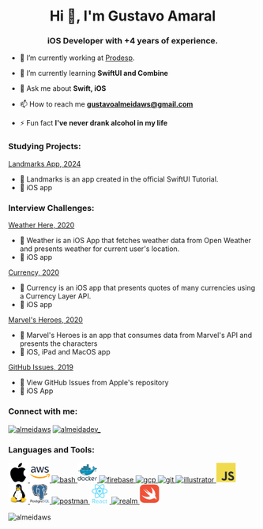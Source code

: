 <h1 align="center">Hi 👋, I'm Gustavo Amaral</h1>
<h3 align="center">iOS Developer with +4 years of experience.</h3>

- 🔭 I’m currently working at [Prodesp](https://www.prodesp.sp.gov.br/).

- 🌱 I’m currently learning **SwiftUI and Combine**

- 💬 Ask me about **Swift, iOS**

- 📫 How to reach me **gustavoalmeidaws@gmail.com**

- ⚡ Fun fact **I've never drank alcohol in my life**

<h3 alignt="left">Studying Projects:</h3>

[Landmarks App, 2024](https://github.com/almeidaws/swiftui-landmarks)
- 📝 Landmarks is an app created in the official SwiftUI Tutorial.
- 📱 iOS app

<h3 alignt="left">Interview Challenges:</h3>

[Weather Here, 2020](https://github.com/almeidaws/weatherhere)
- 📝 Weather is an iOS App that fetches weather data from Open Weather and presents weather for current user's location.
- 📱 iOS app

[Currency, 2020](https://github.com/almeidaws/mobile-challenge)
- 📝 Currency is an iOS app that presents quotes of many currencies using a Currency Layer API.
- 📱 iOS app

[Marvel's Heroes, 2020](https://github.com/almeidaws/desafio-ios-gustavo-amaral)
- 📝 Marvel's Heroes is an app that consumes data from Marvel's API and presents the characters
- 📱 iOS, iPad and MacOS app

[GitHub Issues, 2019](https://github.com/almeidaws/githubissues)
- 📝 View GitHub Issues from Apple's repository
- 📱 iOS App

<h3 align="left">Connect with me:</h3>
<p align="left">
<a href="https://linkedin.com/in/almeidaws" target="blank"><img align="center" src="https://raw.githubusercontent.com/rahuldkjain/github-profile-readme-generator/master/src/images/icons/Social/linked-in-alt.svg" alt="almeidaws" height="30" width="40" /></a>
<a href="https://instagram.com/almeidadev_" target="blank"><img align="center" src="https://raw.githubusercontent.com/rahuldkjain/github-profile-readme-generator/master/src/images/icons/Social/instagram.svg" alt="almeidadev_" height="30" width="40" /></a>
</p>

<h3 align="left">Languages and Tools:</h3>
<p align="left"> <a href="https://developer.apple.com" target="_blank" rel="noreferrer"> <img src="https://raw.githubusercontent.com/devicons/devicon/master/icons/apple/apple-original.svg" alt="ios" width="40" height="40"/> </a> <a href="https://aws.amazon.com" target="_blank" rel="noreferrer"> <img src="https://raw.githubusercontent.com/devicons/devicon/master/icons/amazonwebservices/amazonwebservices-original-wordmark.svg" alt="aws" width="40" height="40"/> </a> <a href="https://www.gnu.org/software/bash/" target="_blank" rel="noreferrer"> <img src="https://www.vectorlogo.zone/logos/gnu_bash/gnu_bash-icon.svg" alt="bash" width="40" height="40"/> </a> <a href="https://www.docker.com/" target="_blank" rel="noreferrer"> <img src="https://raw.githubusercontent.com/devicons/devicon/master/icons/docker/docker-original-wordmark.svg" alt="docker" width="40" height="40"/> </a> <a href="https://firebase.google.com/" target="_blank" rel="noreferrer"> <img src="https://www.vectorlogo.zone/logos/firebase/firebase-icon.svg" alt="firebase" width="40" height="40"/> </a> <a href="https://cloud.google.com" target="_blank" rel="noreferrer"> <img src="https://www.vectorlogo.zone/logos/google_cloud/google_cloud-icon.svg" alt="gcp" width="40" height="40"/> </a> <a href="https://git-scm.com/" target="_blank" rel="noreferrer"> <img src="https://www.vectorlogo.zone/logos/git-scm/git-scm-icon.svg" alt="git" width="40" height="40"/> </a> <a href="https://www.adobe.com/in/products/illustrator.html" target="_blank" rel="noreferrer"> <img src="https://www.vectorlogo.zone/logos/adobe_illustrator/adobe_illustrator-icon.svg" alt="illustrator" width="40" height="40"/> </a> <a href="https://developer.mozilla.org/en-US/docs/Web/JavaScript" target="_blank" rel="noreferrer"> <img src="https://raw.githubusercontent.com/devicons/devicon/master/icons/javascript/javascript-original.svg" alt="javascript" width="40" height="40"/> </a> <a href="https://www.linux.org/" target="_blank" rel="noreferrer"> <img src="https://raw.githubusercontent.com/devicons/devicon/master/icons/linux/linux-original.svg" alt="linux" width="40" height="40"/> </a> <a href="https://www.postgresql.org" target="_blank" rel="noreferrer"> <img src="https://raw.githubusercontent.com/devicons/devicon/master/icons/postgresql/postgresql-original-wordmark.svg" alt="postgresql" width="40" height="40"/> </a> <a href="https://postman.com" target="_blank" rel="noreferrer"> <img src="https://www.vectorlogo.zone/logos/getpostman/getpostman-icon.svg" alt="postman" width="40" height="40"/> </a> <a href="https://reactjs.org/" target="_blank" rel="noreferrer"> <img src="https://raw.githubusercontent.com/devicons/devicon/master/icons/react/react-original-wordmark.svg" alt="react" width="40" height="40"/> </a> <a href="https://realm.io/" target="_blank" rel="noreferrer"> <img src="https://raw.githubusercontent.com/bestofjs/bestofjs-webui/8665e8c267a0215f3159df28b33c365198101df5/public/logos/realm.svg" alt="realm" width="40" height="40"/> </a> <a href="https://developer.apple.com/swift/" target="_blank" rel="noreferrer"> <img src="https://raw.githubusercontent.com/devicons/devicon/master/icons/swift/swift-original.svg" alt="swift" width="40" height="40"/> </a> </p>

<p><img align="center" src="https://github-readme-stats.vercel.app/api/top-langs?username=almeidaws&show_icons=true&locale=en&layout=compact" alt="almeidaws" /></p>
